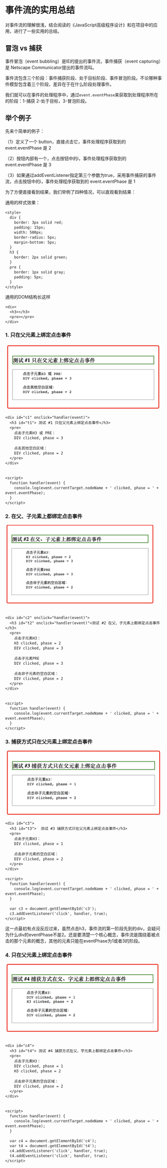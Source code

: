 # 事件流的实用总结

对事件流的理解很浅，结合阅读的《JavaScript高级程序设计》和在项目中的应用，进行了一些实用的总结。


## 冒泡 vs 捕获

事件冒泡（event bubbling）是IE的提出的事件流，事件捕获（event capturing）是 Netscape Communicator提出的事件流叫。

事件流包含三个阶段：事件捕获阶段、处于目标阶段、事件冒泡阶段。不论哪种事件模型包含着三个阶段，差异在于在什么阶段处理事件。


我们就可以在事件的处理程序中，通过`event.eventPhase`来获取到处理程序所在的阶段：1-捕获 2-处于目标，3-冒泡阶段。


## 举个例子

先来个简单的例子：

（1）定义了一个 button，直接点击它，事件处理程序获取到的 event.eventPhase 是 2

（2）按钮内部有一个<i class="icon"></i>，点击按钮中的i，事件处理程序获取到的 event.eventPhase 是 3

（3）如果通过addEventListener指定第三个参数为true，采用事件捕获的事件流，点击按钮中的i，事件处理程序获取到的 event.eventPhase 是 1


为了方便直接看到结果，我们举例了四种情况，可以直观看到结果：

通用的样式效果：

```
<style>
  div {
    border: 3px solid red;
    padding: 15px;
    width: 500px;
    border-radius: 5px;
    margin-bottom: 5px;
  }
  h3 {
    border: 2px solid green;
  }
  pre {
    border: 1px solid gray;
    padding: 5px;
  }
</style>
```

通用的DOM结构长这样

```
<div>
  <h3></h3>
  <pre></pre>
</div>
```

### 1. 只在父元素上绑定点击事件

![flow-1](./flow-1.png)


```
<div id="c1" onclick="handler(event)">
  <h3 id="t1"> 测试 #1 只在父元素上绑定点击事件</h3>
  <pre>
    点击子元素H3 或 PRE：
    DIV clicked, phase = 3

    点击其他空白区域：
    DIV clicked, phase = 2
  </pre>
</div>


<script>
  function handler(event) {
    console.log(event.currentTarget.nodeName + ' clicked, phase = ' + event.eventPhase);
  }
</script>
```




### 2. 在父、子元素上都绑定点击事件


![flow-2](./flow-2.png)


```

<div id="c2" onclick="handler(event)">
  <h3 id="t2" onclick="handler(event)">测试 #2 在父、子元素上都绑定点击事件</h3>
  <pre>
    点击子元素H3：
    H3 clicked, phase = 2
    DIV clicked, phase = 3

    点击子元素PRE
    DIV clicked, phase = 3

    点击非子元素的空白区域：
    DIV clicked, phase = 2
  </pre>
</div>


<script>
  function handler(event) {
    console.log(event.currentTarget.nodeName + ' clicked, phase = ' + event.eventPhase);
  }
</script>
```


### 3. 捕获方式只在父元素上绑定点击事件


![flow-3](./flow-3.png)


```
<div id="c3">
  <h3 id="t3">  测试 #3 捕获方式只在父元素上绑定点击事件</h3>
  <pre>
    点击子元素H3：
    DIV clicked, phase = 1

    点击非子元素的空白区域：
    DIV clicked, phase = 2
  </pre>
</div>

<script>
  function handler(event) {
    console.log(event.currentTarget.nodeName + ' clicked, phase = ' + event.eventPhase);
  }
  
  var c3 = document.getElementById('c3');
  c3.addEventListener('click', handler, true);
</script>
```

这一点最初有点没反应过来，虽然点击h3，事件流的第一阶段先到的div，会疑问为什么div的eventPhase不是2。还是要清楚一个核心概念，事件流是围绕着被点击的那个元素的概念，其他的元素只能在eventPhase为1或者3的阶段。

### 4. 只在父元素上绑定点击事件


![flow-4](./flow-4.png)


```

<div id="c4">
  <h3 id="t4"> 测试 #4 捕获方式在父、字元素上都绑定点击事件</h3>
  <pre>
    点击子元素H3：
    DIV clicked, phase = 1
    H3 clicked, phase = 2
    
    点击非子元素的空白区域：
    DIV clicked, phase = 2
  </pre>
</div>


<script>
  function handler(event) {
    console.log(event.currentTarget.nodeName + ' clicked, phase = ' + event.eventPhase);
  }

  var c4 = document.getElementById('c4');
  var t4 = document.getElementById('t4');
  c4.addEventListener('click', handler, true);
  t4.addEventListener('click', handler, true);
</script>
```